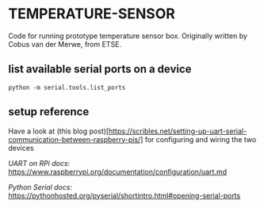 # TEMPERATURE-SENSOR

Code for running prototype temperature sensor box. Originally written by Cobus van der Merwe, from ETSE.

## list available serial ports on a device

    python -m serial.tools.list_ports

## setup reference

Have a look at (this blog post)[https://scribles.net/setting-up-uart-serial-communication-between-raspberry-pis/] for configuring and wiring the two devices

*UART on RPi docs:* https://www.raspberrypi.org/documentation/configuration/uart.md

*Python Serial docs:* https://pythonhosted.org/pyserial/shortintro.html#opening-serial-ports
